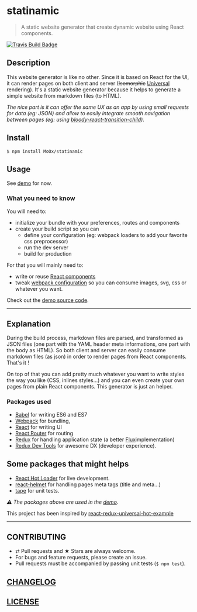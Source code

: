 # statinamic

> A static website generator that create dynamic website using React components.

[![Travis Build Badge](https://img.shields.io/travis/MoOx/statinamic/master.svg)](https://travis-ci.org/MoOx/statinamic)

## Description

This website generator is like no other. Since it is based on React for the UI,
it can render pages on both client and server
(~~Isomorphic~~ [Universal](https://medium.com/@mjackson/universal-javascript-4761051b7ae9)
rendering).
It's a static website generator because it helps to generate a simple website
from markdown files (to HTML).

_The nice part is it can offer the same UX as an app by using small requests for
data (eg: JSON) and allow to easily integrate smooth navigation between pages
(eg: using [bloody-react-transition-child](https://github.com/bloodyowl/react-transition-child))._


## Install

```console
$ npm install MoOx/statinamic
```

## Usage

See [demo](demo) for now.

### What you need to know

You will need to:

* initialize your bundle with your preferences, routes and components
* create your build script so you can
  * define your configuration
    (eg: webpack loaders to add your favorite css preprocessor)
  * run the dev server
  * build for production

For that you will mainly need to:

* write or reuse [React components](http://react-components.com/)
* tweak [webpack configuration](http://webpack.github.io/docs)
  so you can consume images, svg, css or whatever you want.

Check out the [demo source code](demo).

---

## Explanation

During the build process, markdown files are parsed, and transformed as JSON
files (one part with the YAML header meta informations, one part with the body
as HTML).
So both client and server can easily consume markdown files (as json) in order
to render pages from React components. That's it !

On top of that you can add pretty much whatever you want to write styles the way
you like (CSS, inlines styles...) and you can even create your own pages from
plain React components. This generator is just an helper.

### Packages used

* [Babel](http://babeljs.io)
  for writing ES6 and ES7
* [Webpack](http://webpack.github.io)
  for bundling,
* [React](https://github.com/facebook/react)
  for writing UI
* [React Router](https://github.com/rackt/react-router)
  for routing
* [Redux](https://github.com/gaearon/redux)
  for handling application state
  (a better [Flux](http://facebook.github.io/flux/)implementation)
* [Redux Dev Tools](https://github.com/gaearon/redux-devtools)
  for awesome DX (developer experience).

## Some packages that might helps

* [React Hot Loader](https://github.com/gaearon/react-hot-loader)
  for live development.
* [react-helmet](https://github.com/nfl/react-helmet)
  for handling pages meta tags (title and meta...)
* [tape](https://github.com/substack/tape)
  for unit tests.

_⚠︎ The packages above are used in the [demo](demo)._

This project has been inspired by
[react-redux-universal-hot-example](https://github.com/erikras/react-redux-universal-hot-example/)


---

## CONTRIBUTING

* ⇄ Pull requests and ★ Stars are always welcome.
* For bugs and feature requests, please create an issue.
* Pull requests must be accompanied by passing unit tests (`$ npm test`).

## [CHANGELOG](CHANGELOG.md)

## [LICENSE](LICENSE)
